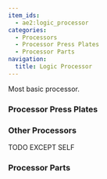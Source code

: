 ```yaml
---
item_ids:
  - ae2:logic_processor
categories:
  - Processors
  - Processor Press Plates
  - Processor Parts
navigation:
  title: Logic Processor
---
```


Most basic processor.

<RecipeFor id="logic_processor" />

### Processor Press Plates

<CategoryIndex category="Processor Press Plates" />

### Other Processors

TODO EXCEPT SELF

<CategoryIndex category="Processors" />

### Processor Parts

<CategoryIndex category="Processor Parts" />
